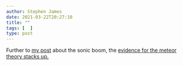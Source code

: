 ```yaml
---
author: Stephen James
date: 2021-03-22T20:27:10
title: ""
tags: [  ]
type: post
---
```

Further to [my post](https://www.strandlines.blog/2021/03/21/sonic_boom/) about the sonic boom, the [evidence for the meteor theory stacks up.](https://twitter.com/willgater/status/1373325102855651332)
